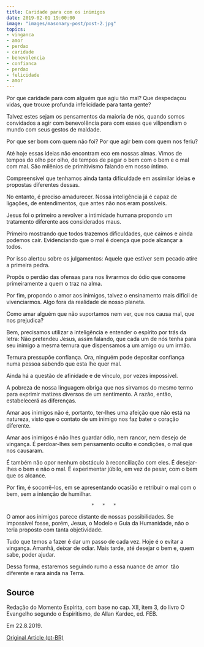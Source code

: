 ```yaml
---
title: Caridade para com os inimigos
date: 2019-02-01 19:00:00
image: "images/masonary-post/post-2.jpg"
topics: 
- vinganca
- amor
- perdao
- caridade
- benevolencia
- confianca
- perdao
- felicidade
- amor
---
```


Por que caridade para com alguém que agiu tão mal? Que despedaçou vidas, que
trouxe profunda infelicidade para tanta gente?

Talvez estes sejam os pensamentos da maioria de nós, quando somos convidados a
agir com benevolência para com esses que vilipendiam o mundo com seus gestos de
maldade.

Por que ser bom com quem não foi? Por que agir bem com quem nos feriu?

Até hoje essas ideias não encontram eco em nossas almas. Vimos de tempos do
olho por olho, de tempos de pagar o bem com o bem e o mal com mal. São milênios
de primitivismo falando em nosso íntimo.

Compreensível que tenhamos ainda tanta dificuldade em assimilar ideias e
propostas diferentes dessas.

No entanto, é preciso amadurecer. Nossa inteligência já é capaz de ligações, de
entendimentos, que antes não nos eram possíveis.

Jesus foi o primeiro a revolver a intimidade humana propondo um tratamento
diferente aos considerados maus.

Primeiro mostrando que todos trazemos dificuldades, que caímos e ainda podemos
cair. Evidenciando que o mal é doença que pode alcançar a todos.

Por isso alertou sobre os julgamentos: Aquele que estiver sem pecado atire a
primeira pedra.

Propôs o perdão das ofensas para nos livrarmos do ódio que consome
primeiramente a quem o traz na alma.

Por fim, propondo o amor aos inimigos, talvez o ensinamento mais difícil de
vivenciarmos. Algo fora da realidade de nosso planeta.

Como amar alguém que não suportamos nem ver, que nos causa mal, que nos
prejudica?

Bem, precisamos utilizar a inteligência e entender o espírito por trás da
letra: Não pretendeu Jesus, assim falando, que cada um de nós tenha para seu
inimigo a mesma ternura que dispensamos a um amigo ou um irmão.

Ternura pressupõe confiança. Ora, ninguém pode depositar confiança numa pessoa
sabendo que esta lhe quer mal.

Ainda há a questão de afinidade e de vínculo, por vezes impossível.

A pobreza de nossa linguagem obriga que nos sirvamos do mesmo termo para
exprimir matizes diversos de um sentimento. A razão, então, estabelecerá as
diferenças.

Amar aos inimigos não é, portanto, ter-lhes uma afeição que não está na
natureza, visto que o contato de um inimigo nos faz bater o coração diferente.

Amar aos inimigos é não lhes guardar ódio, nem rancor, nem desejo de vingança.
É perdoar-lhes sem pensamento oculto e condições, o mal que nos causaram.

É também não opor nenhum obstáculo à reconciliação com eles. É desejar-lhes o
bem e não o mal. É experimentar júbilo, em vez de pesar, com o bem que os
alcance.

Por fim, é socorrê-los, em se apresentando ocasião e retribuir o mal com o bem,
sem a intenção de humilhar.

                                   *   *   *

O amor aos inimigos parece distante de nossas possibilidades. Se impossível
fosse, porém, Jesus, o Modelo e Guia da Humanidade, não o teria proposto com
tanta objetividade.

Tudo que temos a fazer é dar um passo de cada vez. Hoje é o evitar a vingança.
Amanhã, deixar de odiar. Mais tarde, até desejar o bem e, quem sabe, poder
ajudar.

Dessa forma, estaremos seguindo rumo a essa nuance de amor  tão diferente e
rara ainda na Terra.
 

## Source
Redação do Momento Espírita, com base no cap. XII, item 3,
do livro O Evangelho segundo o Espiritismo, de Allan Kardec,
ed. FEB.

Em 22.8.2019.


[Original Article (pt-BR)](http://momento.com.br/pt/ler_texto.php?id=5827)
